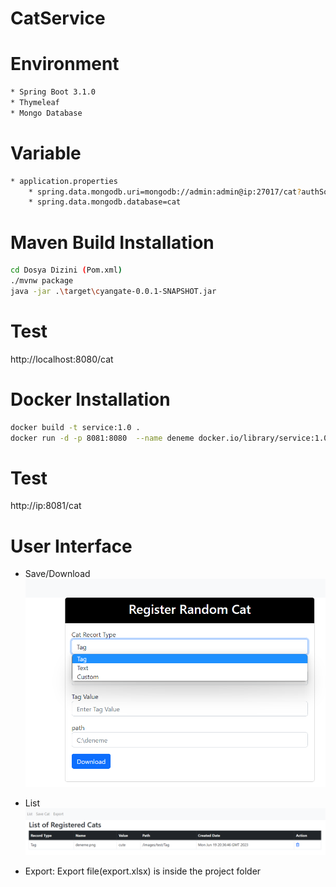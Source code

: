 # CatService

# Environment
```bash
* Spring Boot 3.1.0
* Thymeleaf
* Mongo Database
```

# Variable
```bash
* application.properties
    * spring.data.mongodb.uri=mongodb://admin:admin@ip:27017/cat?authSource=admin&readPreference=primary&ssl=false
    * spring.data.mongodb.database=cat
 ```

# Maven Build Installation
```bash
cd Dosya Dizini (Pom.xml)
./mvnw package
java -jar .\target\cyangate-0.0.1-SNAPSHOT.jar
```
# Test
http://localhost:8080/cat


# Docker Installation
```bash
docker build -t service:1.0 .
docker run -d -p 8081:8080  --name deneme docker.io/library/service:1.0
```
# Test
http://ip:8081/cat

# User Interface 

 * Save/Download  
![](save.png)


 * List
![list.png](list.png)


 * Export: Export file(export.xlsx) is inside the project folder


 